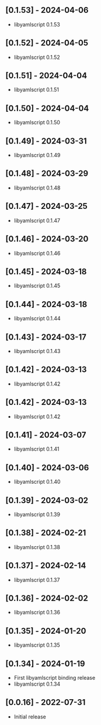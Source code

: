 ## [0.1.53] - 2024-04-06

- libyamlscript 0.1.53

## [0.1.52] - 2024-04-05

- libyamlscript 0.1.52

## [0.1.51] - 2024-04-04

- libyamlscript 0.1.51

## [0.1.50] - 2024-04-04

- libyamlscript 0.1.50

## [0.1.49] - 2024-03-31

- libyamlscript 0.1.49

## [0.1.48] - 2024-03-29

- libyamlscript 0.1.48

## [0.1.47] - 2024-03-25

- libyamlscript 0.1.47

## [0.1.46] - 2024-03-20

- libyamlscript 0.1.46

## [0.1.45] - 2024-03-18

- libyamlscript 0.1.45

## [0.1.44] - 2024-03-18

- libyamlscript 0.1.44

## [0.1.43] - 2024-03-17

- libyamlscript 0.1.43

## [0.1.42] - 2024-03-13

- libyamlscript 0.1.42

## [0.1.42] - 2024-03-13

- libyamlscript 0.1.42

## [0.1.41] - 2024-03-07

- libyamlscript 0.1.41

## [0.1.40] - 2024-03-06

- libyamlscript 0.1.40

## [0.1.39] - 2024-03-02

- libyamlscript 0.1.39

## [0.1.38] - 2024-02-21

- libyamlscript 0.1.38

## [0.1.37] - 2024-02-14

- libyamlscript 0.1.37

## [0.1.36] - 2024-02-02

- libyamlscript 0.1.36

## [0.1.35] - 2024-01-20

- libyamlscript 0.1.35

## [0.1.34] - 2024-01-19

- First libyamlscript binding release
- libyamlscript 0.1.34

## [0.0.16] - 2022-07-31

- Initial release
